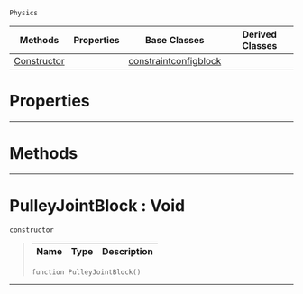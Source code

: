  `Physics`

|Methods|Properties|Base Classes|Derived Classes|
|---|---|---|---|
|[ Constructor](https://github.com/PlasmaEngine/PlasmaDocs/blob/master/code_reference/class_reference/pulleyjointblock.markdown#pulleyjointblock-void)| |[constraintconfigblock](https://github.com/PlasmaEngine/PlasmaDocs/blob/master/code_reference/class_reference/constraintconfigblock.markdown)| |


 #  Properties


---  
 #  Methods


---  
 #  PulleyJointBlock : Void

 `constructor`

> 
> |Name|Type|Description|
> |---|---|---|
> ``` lang=cpp, name=Lightning
> function PulleyJointBlock()
> ``` 


---  
 

 